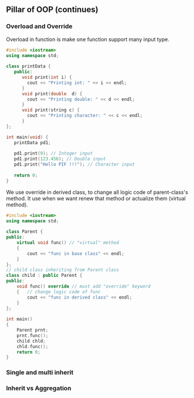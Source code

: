 ## Pillar of OOP (continues)

### Overload and Override

Overload in function is make one function support many input type.

```c++
#include <iostream>
using namespace std;
 
class printData {
   public:
      void print(int i) {
        cout << "Printing int: " << i << endl;
      }
      void print(double  d) {
        cout << "Printing double: " << d << endl;
      }
      void print(string c) {
        cout << "Printing character: " << c << endl;
      }
};

int main(void) {
   printData pd1;
 
   pd1.print(9); // Integer input
   pd1.print(123.456); // Double input
   pd1.print("Hello PIF !!!"); // Character input
 
   return 0;
}
```

We use override in derived class, to change all logic code of parent-class's method. It use when we want renew that method or actualize them (virtual method).

```c++
#include <iostream>
using namespace std;
  
class Parent {
public:
	virtual void func() // "virtual" method
	{
		cout << "func in base class" << endl;
	}
};
// child class inheriting from Parent class
class child : public Parent {
public:
	void func() override // must add "override" keyword
	{	// change logic code of func
		cout << "func in derived class" << endl;
	}
};
  
int main()
{
	Parent prnt;
    prnt.func();
	child chld;
    chld.func();
    return 0;
}
```



### Single and multi inherit

### Inherit vs Aggregation

